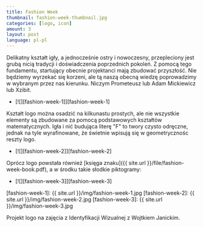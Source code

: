 ```yaml
---
title: Fashion Week
thumbnail: fashion-week-thumbnail.jpg
categories: [logo, icon]
amount: 3
layout: post
language: pl-pl
---
```


Delikatny kształt igły, a jednocześnie ostry i nowoczesny, przepleciony jest grubą nicią tradycji i doświadczenia poprzednich pokoleń. Z pomocą tego fundamentu, startujący obecnie projektanci mają zbudować przyszłość. Nie będziemy wyrzekać się korzeni, ale tą naszą obecną wiedzę poprowadzimy w wybranym przez nas kierunku. Niczym Prometeusz lub Adam Mickiewicz lub Xzibit.

* [![][fashion-week-1]][fashion-week-1]

Kształt logo można osadzić na kilkunastu prostych, ale nie wszystkie elementy są zbudowane za pomocą podstawowych kształtów matematycznych. Igła i nić budująca literę "F" to twory czysto odręczne, jednak na tyle wyrafinowane, że świetnie wpisują się w geometrycznośc reszty logo.

* [![][fashion-week-2]][fashion-week-2]

Oprócz logo powstała również [księga znaku]({{ site.url }}/file/fashion-week-book.pdf), a w środku takie słodkie piktogramy:

* [![][fashion-week-3]][fashion-week-3]

[fashion-week-1]: {{ site.url }}/img/fashion-week-1.jpg
[fashion-week-2]: {{ site.url }}/img/fashion-week-2.jpg
[fashion-week-3]: {{ site.url }}/img/fashion-week-3.jpg

Projekt logo na zajęcia z Identyfikacji Wizualnej z Wojtkiem Janickim.